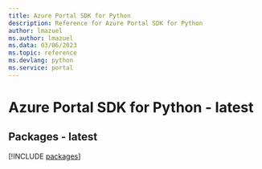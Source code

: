 ```yaml
---
title: Azure Portal SDK for Python
description: Reference for Azure Portal SDK for Python
author: lmazuel
ms.author: lmazuel
ms.data: 03/06/2023
ms.topic: reference
ms.devlang: python
ms.service: portal
---
```

# Azure Portal SDK for Python - latest
## Packages - latest
[!INCLUDE [packages](portal-index.md)]